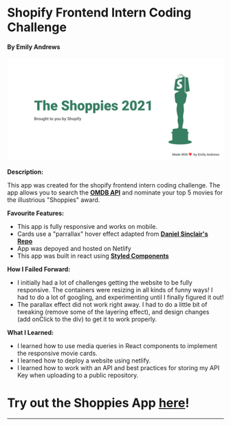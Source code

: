 
# Shopify Frontend Intern Coding Challenge
#### By Emily Andrews

![sign-up](/ShoppiesBanner.png)

**Description:**

This app was created for the shopify frontend intern coding challenge. The app allows you to search the [**OMDB API**](http://www.omdbapi.com/) and nominate your top 5 movies for the illustrious "Shoppies" award.

**Favourite Features:**
- This app is fully responsive and works on mobile. 
- Cards use a "parrallax" hover effect adapted from [**Daniel Sinclair's Repo**](https://github.com/DanielSinclair/react-atv-parallax)
- App was depoyed and hosted on Netlify 
- This app was built in react using [**Styled Components**](https://styled-components.com/)

**How I Failed Forward:**
- I initially had a lot of challenges getting the website to be fully responsive. The containers were resizing in all kinds of funny ways! I had to do a lot of googling, and experimenting until I finally figured it out! 
- The parallax effect did not work right away. I had to do a little bit of tweaking (remove some of the layering effect), and design changes (add onClick to the div) to get it to work properly. 

**What I Learned:**
- I learned how to use media queries in React components to implement the responsive movie cards.
- I learned how to deploy a website using netlify. 
- I learned how to work with an API and best practices for storing my API Key when uploading to a public repository. 

# Try out the Shoppies App [**here**](https://emily-shoppies.netlify.app/)!
___
